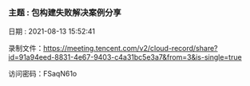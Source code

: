 ###  主题 : 包构建失败解决案例分享

日期 : 2021-08-13 15:52:41

录制文件：https://meeting.tencent.com/v2/cloud-record/share?id=91a94eed-8831-4e67-9403-c4a31bc5e3a7&from=3&is-single=true

访问密码：FSaqN61o

